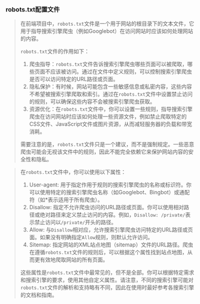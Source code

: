 ### robots.txt配置文件

>在前端项目中，`robots.txt`文件是一个用于网站的根目录下的文本文件，它用于指导搜索引擎爬虫（例如Googlebot）在访问网站时应该如何处理网站的内容。
>
>`robots.txt`文件的作用如下：
>
>1. 爬虫指导：`robots.txt`文件告诉搜索引擎爬虫哪些页面可以被爬取，哪些页面不应该被访问。通过在文件中定义规则，可以控制搜索引擎爬虫是否可以访问特定的URL路径或页面。
>2. 隐私保护：有时候，网站可能包含一些敏感信息或私密内容，这些内容不希望被搜索引擎爬取和索引。通过在`robots.txt`文件中设置禁止访问的规则，可以确保这些内容不会被搜索引擎爬虫获取。
>3. 资源优化：在`robots.txt`文件中，你可以设置一些规则，指导搜索引擎爬虫在访问网站时应该如何处理一些资源文件，例如禁止爬取特定的CSS文件、JavaScript文件或图片资源，从而减轻服务器的负载和带宽消耗。
>
>需要注意的是，`robots.txt`文件只是一个建议，而不是强制规定。一些恶意爬虫可能会无视该文件中的规则，因此不能完全依赖它来保护网站内容的安全性和隐私。

>在`robots.txt`文件中，你可以使用以下属性：
>
>1. User-agent: 用于指定作用于规则的搜索引擎爬虫的名称或标识符。你可以使用特定的搜索引擎爬虫名称（如Googlebot、Bingbot）或通配符（如*表示适用于所有爬虫）。
>2. Disallow: 指定不允许爬虫访问的URL路径或页面。你可以使用相对路径或绝对路径来定义禁止访问的内容。例如，`Disallow: /private/`表示禁止访问以`/private/`开头的路径。
>3. Allow: 与`Disallow`相对应，允许搜索引擎爬虫访问特定的URL路径或页面。如果没有明确指定`Allow`规则，则默认允许访问。
>4. Sitemap: 指定网站的XML站点地图（sitemap）文件的URL路径。爬虫在遵循`robots.txt`文件的规则后，可以根据这个属性找到站点地图，从而更有效地爬取网站的所有页面。
>
>这些属性是`robots.txt`文件中最常见的，但不是全部。你可以根据特定需求和搜索引擎的要求，使用其他自定义属性。请注意，不同的搜索引擎可能对`robots.txt`文件的解析和支持略有不同，因此在使用时最好参考各搜索引擎的文档和指南。
>
>